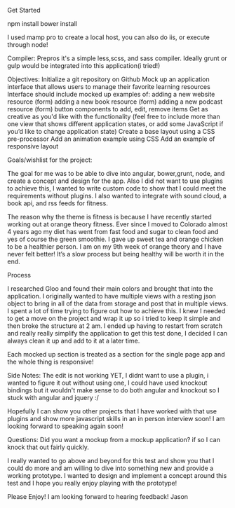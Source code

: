 Get Started

npm install
bower install

I used mamp pro to create a local host, you can also do iis, or execute through node!

Compiler: Prepros  it's a simple less,scss, and sass compiler. Ideally grunt or gulp would be integrated into this application(i tried!)

Objectives:
Initialize a git repository on Github
Mock up an application interface that allows users to manage their favorite learning resources
Interface should include mocked up examples of:
adding a new website resource (form)
adding a new book resource (form)
adding a new podcast resource (form)
button components to add, edit, remove items
Get as creative as you'd like with the functionality (feel free to include more than one view that shows different application states, or add some JavaScript if you’d like to change application state)
Create a base layout using a CSS pre-processor
Add an animation example using CSS
Add an example of responsive layout

Goals/wishlist for the project:

The goal for me was to be able to dive into angular, bower,grunt, node, and create a concept and design for the app. Also I did not want to use plugins to achieve this, I wanted to write custom code to show that I could meet the requirements without plugins. I also wanted to integrate with sound cloud, a book api, and rss feeds for fitness.

The reason why the theme is fitness is because I have recently started working out at orange theory fitness. Ever since I moved to Colorado almost 4 years ago my diet has went from fast food and sugar to clean food and yes of course the green smoothie. I gave up sweet tea and orange chicken to be a healthier person. I am on my 9th week of orange theory and I have never felt better! It’s a slow process but being healthy will be worth it in the end.

Process

I researched Gloo and found their main colors and brought that into the application. I originally wanted to have multiple views with a resting json object to bring in all of the data from storage and post that in multiple views. I spent a lot of time trying to figure out how to achieve this. I knew I needed to get a move on the project and wrap it up so i tried to keep it simple and then broke the structure at 2 am. I ended up having to restart from scratch and really really simplify the application to get this test done, I decided I can always clean it up and add to it at a later time.

Each mocked up section is treated as a section for the single page app and the whole thing is responsive!

Side Notes:
The edit is not working YET, I didnt want to use a plugin, i wanted to figure it out without using one, I could
have used knockout bindings but it wouldn't make sense to do both angular and knockout so I stuck with angular and
jquery :/

Hopefully I can show you other projects that I have worked with that use plugins and show more javascript skills in an
in person interview soon! I am looking forward to speaking again soon!

Questions:
Did you want a mockup from a mockup application? if so I can knock that out fairly quickly.

I really wanted to go above and beyond for this test and show you that I could do more and am willing to dive into something new
and provide a working prototype. I wanted to design and implement a concept around this test and I hope you really enjoy
playing with the prototype!

Please Enjoy!
I am looking forward to hearing feedback!
Jason



